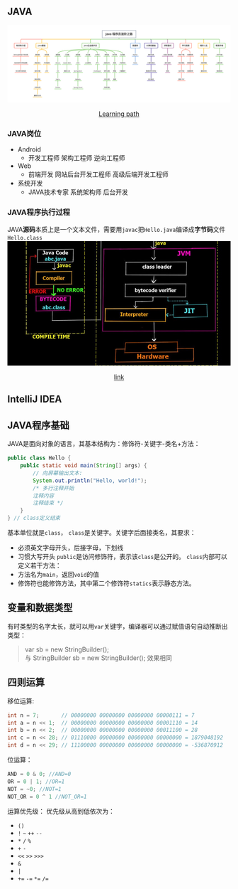 ## JAVA
![路线图](./img/Leanning_path.png)
<center>
<a href="./img/Leanning_path.png">Learning path</a>
</center>

### JAVA岗位
* Android
    * 开发工程师 架构工程师 逆向工程师
* Web
    * 前端开发 网站后台开发工程师 高级后端开发工程师
* 系统开发
    * JAVA技术专家 系统架构师 后台开发
### JAVA程序执行过程
JAVA**源码**本质上是一个文本文件，需要用`javac`把`Hello.java`编译成**字节码**文件`Hello.class`
![编译原理图](./img/Process_of_java.jpg)
<center><a href="https://www.cnblogs.com/linj7/p/14122919.html">link</a></center>

## IntelliJ IDEA

## JAVA程序基础
JAVA是面向对象的语言，其基本结构为：修饰符-关键字-类名+方法：
~~~ java
public class Hello {
    public static void main(String[] args) {
        // 向屏幕输出文本:
        System.out.println("Hello, world!");
        /* 多行注释开始
        注释内容
        注释结束 */
    }
} // class定义结束
~~~
基本单位就是`class`， `class`是关键字。关键字后面接类名，其要求：
* 必须英文字母开头，后接字母，下划线
* 习惯大写开头
`public`是访问修饰符，表示该`class`是公开的。
`class`内部可以定义若干方法：
* 方法名为`main`，返回`void`的值
* 修饰符也能修饰方法，其中第二个修饰符`statics`表示静态方法。

## 变量和数据类型
有时类型的名字太长，就可以用`var`关键字，编译器可以通过赋值语句自动推断出类型：
> var sb = new StringBuilder();  
与
StringBuilder sb = new StringBuilder();
效果相同

## 四则运算
移位运算:
~~~ java
int n = 7;       // 00000000 00000000 00000000 00000111 = 7
int a = n << 1;  // 00000000 00000000 00000000 00001110 = 14
int b = n << 2;  // 00000000 00000000 00000000 00011100 = 28
int c = n << 28; // 01110000 00000000 00000000 00000000 = 1879048192
int d = n << 29; // 11100000 00000000 00000000 00000000 = -536870912
~~~
位运算：
~~~ java
AND = 0 & 0; //AND=0
OR = 0 | 1; //OR=1
NOT = ~0; //NOT=1
NOT_OR = 0 ^ 1 //NOT_OR=1
~~~
运算优先级：
优先级从高到低依次为：
* `()`
* `!` `~` `++` `--`
* `*` `/` `%`
* `+` `-`
* `<<` `>>` `>>>`
* `&`
* `|`
* `+=` `-=` `*=` `/=`


